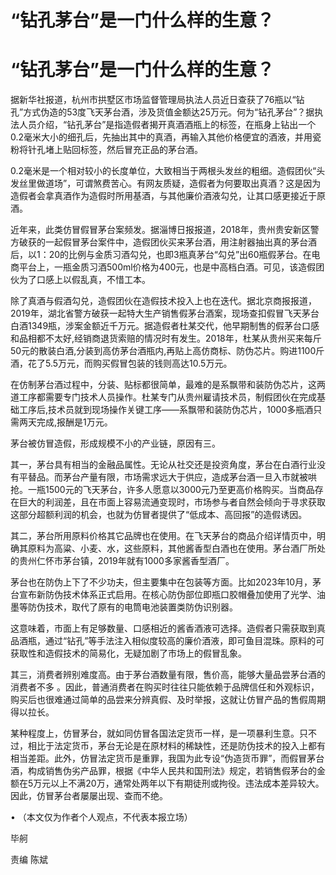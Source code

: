 # “钻孔茅台”是一门什么样的生意？

# “钻孔茅台”是一门什么样的生意？

据新华社报道，杭州市拱墅区市场监督管理局执法人员近日查获了76瓶以“钻孔”方式伪造的53度飞天茅台酒，涉及货值金额达25万元。何为“钻孔茅台”？据执法人员介绍，“钻孔茅台”是指造假者揭开真酒酒瓶上的标签，在瓶身上钻出一个0.2毫米大小的细孔后，先抽出其中的真酒，再输入其他价格便宜的酒液，并用瓷粉将针孔堵上贴回标签，然后冒充正品的茅台酒。

0.2毫米是一个相对较小的长度单位，大致相当于两根头发丝的粗细。造假团伙“头发丝里做道场”，可谓煞费苦心。有网友质疑，造假者为何要取出真酒？这是因为造假者会拿真酒作为造假时所用基酒，与其他廉价酒液勾兑，让其口感更接近于原酒。

近年来，此类仿冒假冒茅台案频发。据淄博日报报道，2018年，贵州贵安新区警方破获的一起假冒茅台案件中，造假团伙买来茅台酒，用注射器抽出真的茅台酒后，以1：20的比例与金质习酒勾兑，也即3瓶真茅台“勾兑”出60瓶假茅台。在电商平台上，一瓶金质习酒500ml价格为400元，也是中高档白酒。可见，该造假团伙为了口感上以假乱真，不惜工本。

除了真酒与假酒勾兑，造假团伙在造假技术投入上也在迭代。据北京商报报道，2019年，湖北省警方破获一起特大生产销售假茅台酒案，现场查扣假冒飞天茅台白酒1349瓶，涉案金额近千万元。据造假者杜某交代，他早期制售的假茅台口感和品相都不太好,经销商退货索赔的情况时有发生。2018年，杜某从贵州买来每斤50元的散装白酒,分装到高仿茅台酒瓶内,再贴上高仿商标、防伪芯片。购进1100斤酒，花了5.5万元，而购买假冒包装的钱则高达10.5万元。

在仿制茅台酒过程中，分装、贴标都很简单，最难的是系飘带和装防伪芯片，这两道工序都需要专门技术人员操作。杜某专门从贵州雇请技术员，制假团伙在完成基础工序后,技术员就到现场操作关键工序——系飘带和装防伪芯片，1000多瓶酒只需两天完成,报酬是1万元。

茅台被仿冒造假，形成规模不小的产业链，原因有三。

其一，茅台具有相当的金融品属性。无论从社交还是投资角度，茅台在白酒行业没有平替品。而茅台产量有限，市场需求远大于供应，造成茅台酒一旦入市就被哄抢。一瓶1500元的飞天茅台，许多人愿意以3000元乃至更高价格购买。当商品存在巨大的利润差，且在市面上容易流通变现时，市场参与者自然会倾向于寻求获取这部分超额利润的机会，也就为仿冒者提供了“低成本、高回报”的造假诱因。

其二，茅台所用原料价格其它品牌也在使用。在飞天茅台的商品介绍详情页中，明确其原料为高粱、小麦、水，这些原料，其他酱香型白酒也在使用。茅台酒厂所处的贵州仁怀市茅台镇，2019年就有1000多家酱香型酒厂。

茅台也在防伪上下了不少功夫，但主要集中在包装等方面。比如2023年10月，茅台宣布新防伪技术体系正式启用。在核心防伪部位即瓶口胶帽叠加使用了光学、油墨等防伪技术，取代了原有的电筒电池装置类防伪识别器。

这意味着，市面上有足够数量、口感相近的酱香酒液可选择。造假者只需获取到真品酒瓶，通过“钻孔”等手法注入相似度较高的廉价酒液，即可鱼目混珠。原料的可获取性和造假技术的简易化，无疑加剧了市场上的假冒乱象。

其三，消费者辨别难度高。由于茅台酒数量有限，售价高，能够大量品尝茅台酒的消费者不多
。因此，普通消费者在购买时往往只能依赖于品牌信任和外观标识，购买后也很难通过简单的品尝来分辨真假、及时举报，这就让仿冒产品的售假周期得以拉长。

某种程度上，仿冒茅台，就如同仿冒各国法定货币一样，是一项暴利生意。只不过，相比于法定货币，茅台无论是在原材料的稀缺性，还是防伪技术的投入上都有相当差距。此外，仿冒法定货币是重罪，我国为此专设“伪造货币罪”，而假冒茅台酒，构成销售伪劣产品罪，根据《中华人民共和国刑法》规定，若销售假茅台的金额在5万元以上不满20万，通常处两年以下有期徒刑或拘役。违法成本差异较大。因此，仿冒茅台者屡屡出现、查而不绝。

• （本文仅为作者个人观点，不代表本报立场）

毕舸

责编 陈斌

